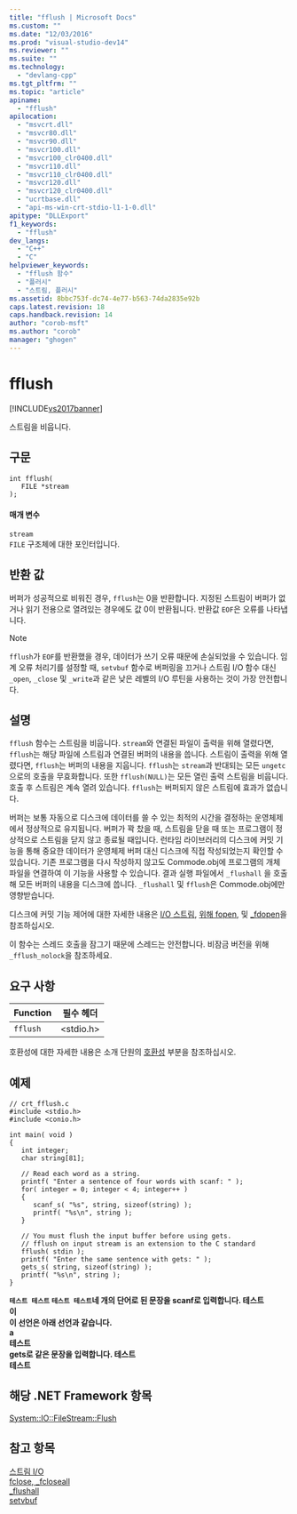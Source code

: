 ```yaml
---
title: "fflush | Microsoft Docs"
ms.custom: ""
ms.date: "12/03/2016"
ms.prod: "visual-studio-dev14"
ms.reviewer: ""
ms.suite: ""
ms.technology: 
  - "devlang-cpp"
ms.tgt_pltfrm: ""
ms.topic: "article"
apiname: 
  - "fflush"
apilocation: 
  - "msvcrt.dll"
  - "msvcr80.dll"
  - "msvcr90.dll"
  - "msvcr100.dll"
  - "msvcr100_clr0400.dll"
  - "msvcr110.dll"
  - "msvcr110_clr0400.dll"
  - "msvcr120.dll"
  - "msvcr120_clr0400.dll"
  - "ucrtbase.dll"
  - "api-ms-win-crt-stdio-l1-1-0.dll"
apitype: "DLLExport"
f1_keywords: 
  - "fflush"
dev_langs: 
  - "C++"
  - "C"
helpviewer_keywords: 
  - "fflush 함수"
  - "플러시"
  - "스트림, 플러시"
ms.assetid: 8bbc753f-dc74-4e77-b563-74da2835e92b
caps.latest.revision: 18
caps.handback.revision: 14
author: "corob-msft"
ms.author: "corob"
manager: "ghogen"
---
```

# fflush
[!INCLUDE[vs2017banner](../../assembler/inline/includes/vs2017banner.md)]

스트림을 비웁니다.  
  
## 구문  
  
```  
int fflush(   
   FILE *stream   
);  
```  
  
#### 매개 변수  
 `stream`  
 `FILE` 구조체에 대한 포인터입니다.  
  
## 반환 값  
 버퍼가 성공적으로 비워진 경우, `fflush`는 0을 반환합니다.  지정된 스트림이 버퍼가 없거나 읽기 전용으로 열려있는 경우에도 값 0이 반환됩니다.  반환값 `EOF`은 오류를 나타냅니다.  
  
> [!NOTE]
>  `fflush`가 `EOF`를 반환했을 경우, 데이터가 쓰기 오류 때문에 손실되었을 수 있습니다.  임계 오류 처리기를 설정할 때, `setvbuf` 함수로 버퍼링을 끄거나 스트림 I\/O 함수 대신 `_open`, `_close` 및 `_write`과 같은 낮은 레벨의 I\/O 루틴을 사용하는 것이 가장 안전합니다.  
  
## 설명  
 `fflush` 함수는 스트림을 비웁니다.  `stream`와 연결된 파일이 출력을 위해 열렸다면, `fflush`는 해당 파일에 스트림과 연결된 버퍼의 내용을 씁니다.  스트림이 출력을 위해 열렸다면, `fflush`는 버퍼의 내용을 지웁니다.  `fflush`는 `stream`과 반대되는 모든 `ungetc`으로의 호출을 무효화합니다.  또한 `fflush(NULL)`는 모든 열린 출력 스트림을 비웁니다.  호출 후 스트림은 계속 열려 있습니다.  `fflush`는 버퍼되지 않은 스트림에 효과가 없습니다.  
  
 버퍼는 보통 자동으로 디스크에 데이터를 쓸 수 있는 최적의 시간을 결정하는 운영체제에서 정상적으로 유지됩니다. 버퍼가 꽉 찼을 때, 스트림을 닫을 때 또는 프로그램이 정상적으로 스트림을 닫지 않고 종료될 때입니다.  런타임 라이브러리의 디스크에 커밋 기능을 통해 중요한 데이터가 운영체제 버퍼 대신 디스크에 직접 작성되었는지 확인할 수 있습니다.  기존 프로그램을 다시 작성하지 않고도 Commode.obj에 프로그램의 개체 파일을 연결하여 이 기능을 사용할 수 있습니다.  결과 실행 파일에서   `_flushall` 을 호출해 모든 버퍼의 내용을 디스크에 씁니다.  `_flushall` 및 `fflush`은 Commode.obj에만 영향받습니다.  
  
 디스크에 커밋 기능 제어에 대한 자세한 내용은  [I\/O 스트림](../../c-runtime-library/stream-i-o.md),  [위해 fopen](../../c-runtime-library/reference/fopen-wfopen.md), 및  [\_fdopen](../../c-runtime-library/reference/fdopen-wfdopen.md)을 참조하십시오.  
  
 이 함수는 스레드 호출을 잠그기 때문에 스레드는 안전합니다.  비잠금 버전을 위해 `_fflush_nolock`을 참조하세요.  
  
## 요구 사항  
  
|Function|필수 헤더|  
|--------------|-----------|  
|`fflush`|\<stdio.h\>|  
  
 호환성에 대한 자세한 내용은 소개 단원의 [호환성](../../c-runtime-library/compatibility.md) 부분을 참조하십시오.  
  
## 예제  
  
```  
// crt_fflush.c  
#include <stdio.h>  
#include <conio.h>  
  
int main( void )  
{  
   int integer;  
   char string[81];  
  
   // Read each word as a string.  
   printf( "Enter a sentence of four words with scanf: " );  
   for( integer = 0; integer < 4; integer++ )  
   {  
      scanf_s( "%s", string, sizeof(string) );        
      printf( "%s\n", string );  
   }  
  
   // You must flush the input buffer before using gets.   
   // fflush on input stream is an extension to the C standard   
   fflush( stdin );     
   printf( "Enter the same sentence with gets: " );  
   gets_s( string, sizeof(string) );  
   printf( "%s\n", string );  
}  
```  
  
  **`테스트 테스트` `테스트 테스트`네 개의 단어로 된 문장을 scanf로 입력합니다. 테스트**  
**이**   
**이 선언은 아래 선언과 같습니다.**  
**a**  
**테스트**  
**gets로 같은 문장을 입력합니다. 테스트**  
**테스트**   
## 해당 .NET Framework 항목  
 [System::IO::FileStream::Flush](https://msdn.microsoft.com/en-us/library/2bw4h516.aspx)  
  
## 참고 항목  
 [스트림 I\/O](../../c-runtime-library/stream-i-o.md)   
 [fclose, \_fcloseall](../../c-runtime-library/reference/fclose-fcloseall.md)   
 [\_flushall](../../c-runtime-library/reference/flushall.md)   
 [setvbuf](../../c-runtime-library/reference/setvbuf.md)